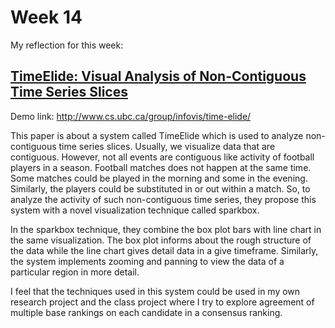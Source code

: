 # Week 14

My reflection for this week:

## [TimeElide: Visual Analysis of Non-Contiguous Time Series Slices](http://www.cs.ubc.ca/group/infovis/pubs/2021/timeelide/TimeElide_2021.pdf)

Demo link: http://www.cs.ubc.ca/group/infovis/time-elide/

This paper is about a system called TimeElide which is used to analyze non-contiguous time series slices. Usually, we visualize data that are contiguous. However, not all events are contiguous like activity of football players in a season. Football matches does not happen at the same time. Some matches could be played in the morning and some in the evening. Similarly, the players could be substituted in or out within a match. So, to analyze the activity of such non-contiguous time series, they propose this system with a novel visualization technique called sparkbox.

In the sparkbox technique, they combine the box plot bars with line chart in the same visualization. The box plot informs about the rough structure of the data while the line chart gives detail data in a give timeframe. Similarly, the system implements zooming and panning to view the data of a particular region in more detail. 

I feel that the techniques used in this system could be used in my own research project and the class project where I try to explore agreement of multiple base rankings on each candidate in a consensus ranking.
